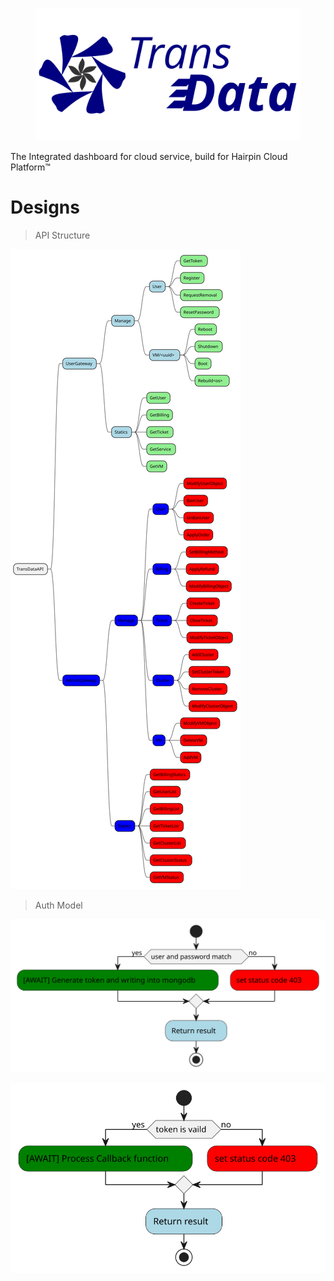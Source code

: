 <figure>
<img
src="https://raw.githubusercontent.com/CaliNetwork/TransData/main/artworks/logo.svg"
alt="logo" />
</figure>

The Integrated dashboard for cloud service, build for Hairpin Cloud
Platform™

# Designs

> API Structure

<img
src="https://raw.githubusercontent.com/CaliNetwork/TransData/main/documents/api.svg"
alt="api" />

> Auth Model

<img
src="https://raw.githubusercontent.com/CaliNetwork/TransData/main/documents/auth1.svg"
alt="auth1" />

<img
src="https://raw.githubusercontent.com/CaliNetwork/TransData/main/documents/auth2.svg"
alt="auth2" />